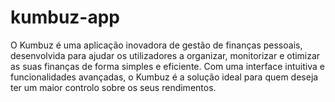 # kumbuz-app
O Kumbuz é uma aplicação inovadora de gestão de finanças pessoais, desenvolvida para ajudar os utilizadores a organizar, monitorizar e otimizar as suas finanças de forma simples e eficiente. Com uma interface intuitiva e funcionalidades avançadas, o Kumbuz é a solução ideal para quem deseja ter um maior controlo sobre os seus rendimentos.
